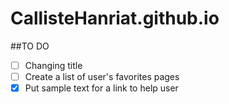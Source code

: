 # CallisteHanriat.github.io

##TO DO
- [ ] Changing title
- [ ] Create a list of user's favorites pages 
- [x] Put sample text for a link to help user
